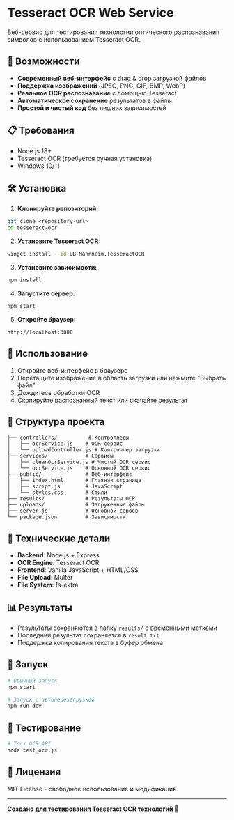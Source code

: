 # Tesseract OCR Web Service

Веб-сервис для тестирования технологии оптического распознавания символов с использованием Tesseract OCR.

## 🚀 Возможности

- **Современный веб-интерфейс** с drag & drop загрузкой файлов
- **Поддержка изображений** (JPEG, PNG, GIF, BMP, WebP)
- **Реальное OCR распознавание** с помощью Tesseract
- **Автоматическое сохранение** результатов в файлы
- **Простой и чистый код** без лишних зависимостей

## 📋 Требования

- Node.js 18+
- Tesseract OCR (требуется ручная установка)
- Windows 10/11

## 🛠️ Установка

1. **Клонируйте репозиторий:**
```bash
git clone <repository-url>
cd tesseract-ocr
```

2. **Установите Tesseract OCR:**
```bash
winget install --id UB-Mannheim.TesseractOCR
```

3. **Установите зависимости:**
```bash
npm install
```

4. **Запустите сервер:**
```bash
npm start
```

5. **Откройте браузер:**
```
http://localhost:3000
```

## 🎯 Использование

1. Откройте веб-интерфейс в браузере
2. Перетащите изображение в область загрузки или нажмите "Выбрать файл"
3. Дождитесь обработки OCR
4. Скопируйте распознанный текст или скачайте результат

## 📁 Структура проекта

```
├── controllers/          # Контроллеры
│   ├── ocrService.js    # OCR сервис
│   └── uploadController.js # Контроллер загрузки
├── services/            # Сервисы
│   ├── cleanOcrService.js # Чистый OCR сервис
│   └── ocrService.js    # Основной OCR сервис
├── public/              # Веб-интерфейс
│   ├── index.html       # Главная страница
│   ├── script.js        # JavaScript
│   └── styles.css       # Стили
├── results/             # Результаты OCR
├── uploads/             # Загруженные файлы
├── server.js            # Основной сервер
└── package.json         # Зависимости
```

## 🔧 Технические детали

- **Backend**: Node.js + Express
- **OCR Engine**: Tesseract OCR
- **Frontend**: Vanilla JavaScript + HTML/CSS
- **File Upload**: Multer
- **File System**: fs-extra

## 📊 Результаты

- Результаты сохраняются в папку `results/` с временными метками
- Последний результат сохраняется в `result.txt`
- Поддержка копирования текста в буфер обмена

## 🚀 Запуск

```bash
# Обычный запуск
npm start

# Запуск с автоперезагрузкой
npm run dev
```

## 🧪 Тестирование

```bash
# Тест OCR API
node test_ocr.js
```

## 📝 Лицензия

MIT License - свободное использование и модификация.

---

**Создано для тестирования Tesseract OCR технологий** 🎯

